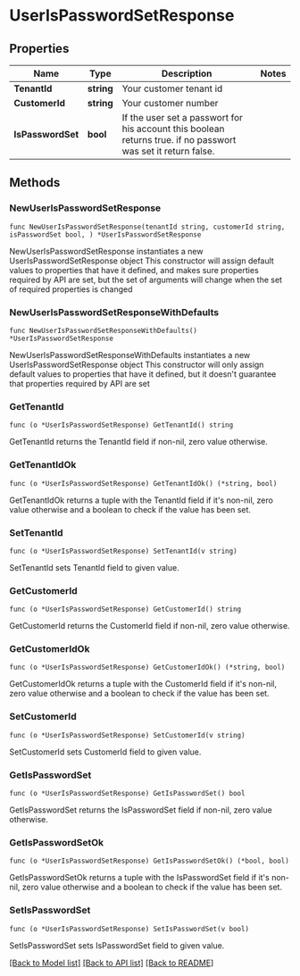 # UserIsPasswordSetResponse

## Properties

Name | Type | Description | Notes
------------ | ------------- | ------------- | -------------
**TenantId** | **string** | Your customer tenant id | 
**CustomerId** | **string** | Your customer number | 
**IsPasswordSet** | **bool** | If the user set a passwort for his account this boolean returns true. if no passwort was set it return false. | 

## Methods

### NewUserIsPasswordSetResponse

`func NewUserIsPasswordSetResponse(tenantId string, customerId string, isPasswordSet bool, ) *UserIsPasswordSetResponse`

NewUserIsPasswordSetResponse instantiates a new UserIsPasswordSetResponse object
This constructor will assign default values to properties that have it defined,
and makes sure properties required by API are set, but the set of arguments
will change when the set of required properties is changed

### NewUserIsPasswordSetResponseWithDefaults

`func NewUserIsPasswordSetResponseWithDefaults() *UserIsPasswordSetResponse`

NewUserIsPasswordSetResponseWithDefaults instantiates a new UserIsPasswordSetResponse object
This constructor will only assign default values to properties that have it defined,
but it doesn't guarantee that properties required by API are set

### GetTenantId

`func (o *UserIsPasswordSetResponse) GetTenantId() string`

GetTenantId returns the TenantId field if non-nil, zero value otherwise.

### GetTenantIdOk

`func (o *UserIsPasswordSetResponse) GetTenantIdOk() (*string, bool)`

GetTenantIdOk returns a tuple with the TenantId field if it's non-nil, zero value otherwise
and a boolean to check if the value has been set.

### SetTenantId

`func (o *UserIsPasswordSetResponse) SetTenantId(v string)`

SetTenantId sets TenantId field to given value.


### GetCustomerId

`func (o *UserIsPasswordSetResponse) GetCustomerId() string`

GetCustomerId returns the CustomerId field if non-nil, zero value otherwise.

### GetCustomerIdOk

`func (o *UserIsPasswordSetResponse) GetCustomerIdOk() (*string, bool)`

GetCustomerIdOk returns a tuple with the CustomerId field if it's non-nil, zero value otherwise
and a boolean to check if the value has been set.

### SetCustomerId

`func (o *UserIsPasswordSetResponse) SetCustomerId(v string)`

SetCustomerId sets CustomerId field to given value.


### GetIsPasswordSet

`func (o *UserIsPasswordSetResponse) GetIsPasswordSet() bool`

GetIsPasswordSet returns the IsPasswordSet field if non-nil, zero value otherwise.

### GetIsPasswordSetOk

`func (o *UserIsPasswordSetResponse) GetIsPasswordSetOk() (*bool, bool)`

GetIsPasswordSetOk returns a tuple with the IsPasswordSet field if it's non-nil, zero value otherwise
and a boolean to check if the value has been set.

### SetIsPasswordSet

`func (o *UserIsPasswordSetResponse) SetIsPasswordSet(v bool)`

SetIsPasswordSet sets IsPasswordSet field to given value.



[[Back to Model list]](../README.md#documentation-for-models) [[Back to API list]](../README.md#documentation-for-api-endpoints) [[Back to README]](../README.md)


